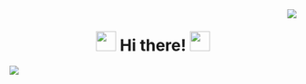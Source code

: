 <!-- Bagian Profil -->

<img align="right" src="https://visitor-badge.laobi.icu/badge?page_id=Chiyobiya.Chiyobiya" />
<h1 align="center">
    <img src="https://genshinimpact.wiki.fextralife.com/file/Genshin-Impact/electro-element-genshin-impact-wiki-guide.png" width=35">
    Hi there!
    <img src="https://em-content.zobj.net/source/noto-emoji-animations/344/waving-hand_1f44b.gif" width=35"></h1>
</h1>

<img src="https://readme-typing-svg.herokuapp.com/?font=Poppins&size=35&center=true&vCenter=true&width=500&height=70&duration=4000&lines=I'm+Audhy+Brilliant+Pratama;+A.K.A+Chiyobiya!;"/>

<!--
**Chiyobiya/Chiyobiya** is a ✨ _special_ ✨ repository because its `README.md` (this file) appears on your GitHub profile.

Here are some ideas to get you started:

- 🔭 I’m currently working on ...
- 🌱 I’m currently learning ...
- 👯 I’m looking to collaborate on ...
- 🤔 I’m looking for help with ...
- 💬 Ask me about ...
- 📫 How to reach me: ...
- 😄 Pronouns: ...
- ⚡ Fun fact: ...
-->
